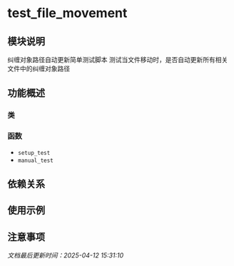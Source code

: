 # test_file_movement

## 模块说明
纠缠对象路径自动更新简单测试脚本
测试当文件移动时，是否自动更新所有相关文件中的纠缠对象路径

## 功能概述

### 类


### 函数

- `setup_test`
- `manual_test`

## 依赖关系

## 使用示例

## 注意事项

*文档最后更新时间：2025-04-12 15:31:10*